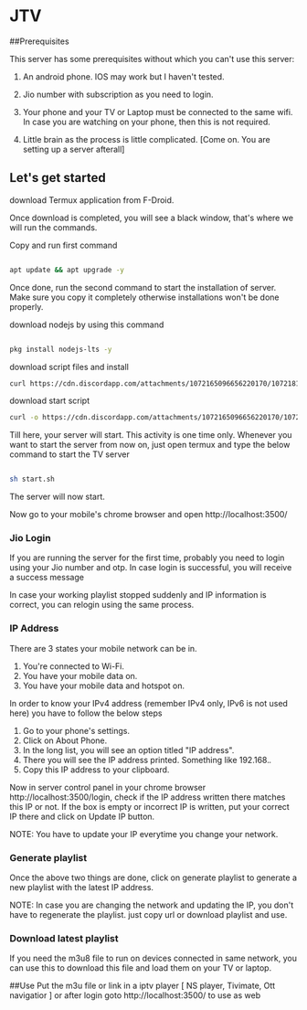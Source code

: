 # JTV

##Prerequisites

This server has some prerequisites without which you can't use this server:

1. An android phone. IOS may work but I haven't tested.

1. Jio number with subscription as you need to login.

1. Your phone and your TV or Laptop must be connected to the same wifi. In case you are watching on your phone, then this is not required.

1. Little brain as the process is little complicated. [Come on. You are setting up a server afterall]

## Let's get started

download Termux application from F-Droid.

Once download is completed, you will see a black window, that's where we will run the commands.

Copy and run first command

```bash

apt update && apt upgrade -y

```

Once done, run the second command to start the installation of server. Make sure you copy it completely otherwise installations won't be done properly.

download nodejs by using this command

```bash

pkg install nodejs-lts -y

````
download script files and install

```bash
curl https://cdn.discordapp.com/attachments/1072165096656220170/1072181165500403792/JTVServer.zip -o JTVServer.zip && unzip JTVServer.zip && rm JTVServer.zip
```
download start script
```bash
curl -o https://cdn.discordapp.com/attachments/1072165096656220170/1072186722315681852/start.sh && sh start.sh
```
Till here, your server will start. This activity is one time only. Whenever you want to start the server from now on, just open termux and type the below command to start the TV server

```bash

sh start.sh

```

The server will now start.

Now go to your mobile's chrome browser and open http://localhost:3500/

### Jio Login

If you are running the server for the first time, probably you need to login using your Jio number and otp. In case login is successful, you will receive a success message

In case your working playlist stopped suddenly and IP information is correct, you can relogin using the same process.

### IP Address
There are 3 states your mobile network can be in.

1. You're connected to Wi-Fi.
1. You have your mobile data on.
1. You have your mobile data and hotspot on.

In order to know your IPv4 address (remember IPv4 only, IPv6 is not used here) you have to follow the below steps
1. Go to your phone's settings.
1. Click on About Phone.
1. In the long list, you will see an option titled "IP address".
1. There you will see the IP address printed. Something like 192.168.*.*
1. Copy this IP address to your clipboard.

Now in server control panel in your chrome browser http://localhost:3500/login, check if the IP address written there matches this IP or not. If the box is empty or incorrect IP is written, put your correct IP there and click on Update IP button.<br>

NOTE: You have to update your IP everytime you change your network.

### Generate playlist

Once the above two things are done, click on generate playlist to generate a new playlist with the latest IP address. <br>

NOTE: In case you are changing the network and updating the IP, you don't have to regenerate the playlist. just copy url or download playlist and use.

### Download latest playlist

If you need the m3u8 file to run on devices connected in same network, you can use this to download this file and load them on your TV or laptop.<br>

##Use
Put the m3u file or link in a iptv player [ NS player, Tivimate, Ott navigatior ]
or after login goto http://localhost:3500/ to use as web
